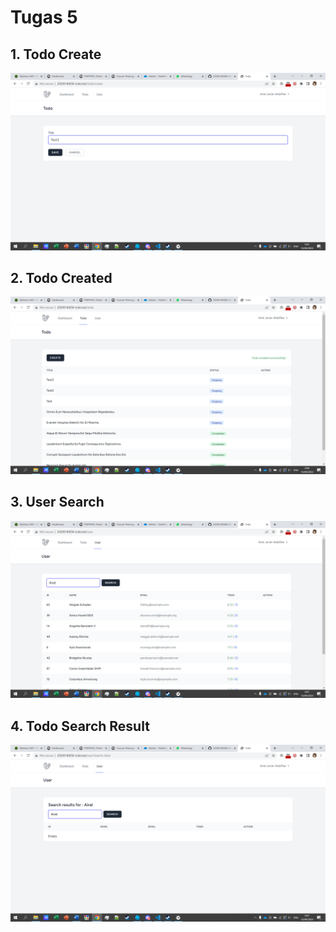 # Tugas 5

## 1. Todo Create
![Alt text](screenshot\tugas5\Screenshot_1.png)
## 2. Todo Created
![Alt text](screenshot\tugas5\Screenshot_2.png)
## 3. User Search
![Alt text](screenshot\tugas5\Screenshot_3.png)
## 4. Todo Search Result
![Alt text](screenshot\tugas5\Screenshot_4.png)
